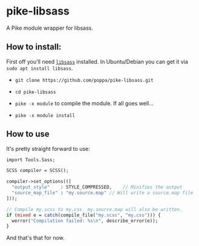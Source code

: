 # pike-libsass
A Pike module wrapper for libsass.

## How to install:

First off you'll need [`libsass`](http://sass-lang.com/libsass) installed.
In Ubuntu/Debian you can get it via `sudo apt install libsass`.

* `git clone https://github.com/poppa/pike-libsass.git`

* `cd pike-libsass`

* `pike -x module` to compile the module. If all goes well...

* `pike -x module install`

## How to use

It's pretty straight forward to use:

```pike
import Tools.Sass;

SCSS compiler = SCSS();

compiler->set_options(([
  "output_style"    : STYLE_COMPRESSED,    // Minifies the output
  "source_map_file" : "my.source.map" // Will write a source.map file
]));

// Compile my.scss to my.css. my.source.map will also be written.
if (mixed e = catch(compile_file("my.scss", "my.css"))) {
  werror("Compilation failed: %s\n", describe_error(e));
}
```

And that's that for now.
